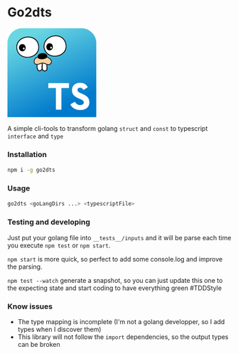 # Go2dts

![logo](assets/go2dts-200w.png)

A simple cli-tools to transform golang `struct` and `const` to typescript `interface` and `type`

### Installation

```bash
npm i -g go2dts
```

### Usage

```bash
go2dts <goLangDirs ...> <typescriptFile>
```

### Testing and developing

Just put your golang file into `__tests__/inputs` and it will be parse each time you execute `npm test` or `npm start`.

`npm start` is more quick, so perfect to add some console.log and improve the parsing.

`npm test --watch` generate a snapshot, so you can just update this one to the expecting state and start coding to have everything green #TDDStyle

### Know issues

- The type mapping is incomplete (I'm not a golang developper, so I add types when I discover them)
- This library will not follow the `import` dependencies, so the output types can be broken
